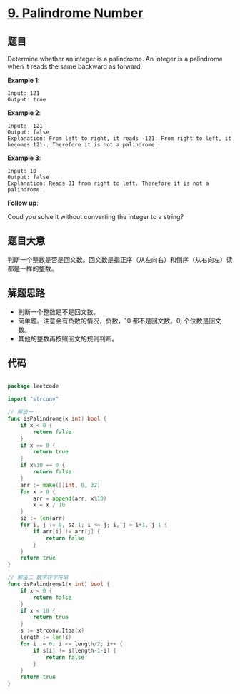 # [9. Palindrome Number](https://leetcode.com/problems/palindrome-number/)


## 题目

Determine whether an integer is a palindrome. An integer is a palindrome when it reads the same backward as forward.

**Example 1**:

```
Input: 121
Output: true
```

**Example 2**:

```
Input: -121
Output: false
Explanation: From left to right, it reads -121. From right to left, it becomes 121-. Therefore it is not a palindrome.
```

**Example 3**:

```
Input: 10
Output: false
Explanation: Reads 01 from right to left. Therefore it is not a palindrome.
```

**Follow up**:

Coud you solve it without converting the integer to a string?

## 题目大意

判断一个整数是否是回文数。回文数是指正序（从左向右）和倒序（从右向左）读都是一样的整数。

## 解题思路

- 判断一个整数是不是回文数。
- 简单题。注意会有负数的情况，负数，10 都不是回文数。0, 个位数是回文数。
- 其他的整数再按照回文的规则判断。

## 代码

```go

package leetcode

import "strconv"

// 解法一
func isPalindrome(x int) bool {
	if x < 0 {
		return false
	}
	if x == 0 {
		return true
	}
	if x%10 == 0 {
		return false
	}
	arr := make([]int, 0, 32)
	for x > 0 {
		arr = append(arr, x%10)
		x = x / 10
	}
	sz := len(arr)
	for i, j := 0, sz-1; i <= j; i, j = i+1, j-1 {
		if arr[i] != arr[j] {
			return false
		}
	}
	return true
}

// 解法二 数字转字符串
func isPalindrome1(x int) bool {
	if x < 0 {
		return false
	}
	if x < 10 {
		return true
	}
	s := strconv.Itoa(x)
	length := len(s)
	for i := 0; i <= length/2; i++ {
		if s[i] != s[length-1-i] {
			return false
		}
	}
	return true
}


```